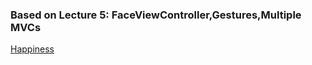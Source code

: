 ### Based on Lecture 5: FaceViewController,Gestures,Multiple MVCs

[Happiness](https://www.youtube.com/watch?v=97jg_zxVivg)

